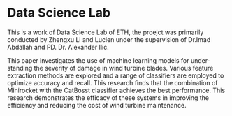 # Data Science Lab

This is a work of Data Science Lab of ETH, the proejct was primarily conducted by Zhengxu Li and Lucien under the supervision of Dr.Imad Abdallah and PD. Dr. Alexander Ilic.

This paper investigates the use of machine learning models for under- standing the severity of damage in wind turbine blades. Various feature extraction methods are explored and a range of classifiers are employed to optimize accuracy and recall. This research finds that the combination of Minirocket with the CatBosst classifier achieves the best performance. This research demonstrates the efficacy of these systems in improving the efficiency and reducing the cost of wind turbine maintenance.
